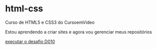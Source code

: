 # html-css
 Curso de HTML5 e CSS3 do CursoemVideo

 Estou aprendendo a criar sites e agora vou gerenciar meus repositórios
 
 
 <a href="https://viniciusjgon.github.io/html-css/desafios/D010/index.html"> executar o desafio D010
 </a>
 
